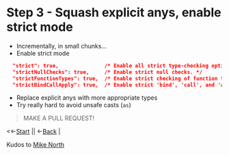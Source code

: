 # Step 3 - Squash explicit anys, enable strict mode

- Incrementally, in small chunks...
- Enable strict mode

```json
  "strict": true,               /* Enable all strict type-checking options. */
  "strictNullChecks": true,     /* Enable strict null checks. */
  "strictFunctionTypes": true,  /* Enable strict checking of function types. */
  "strictBindCallApply": true,  /* Enable strict 'bind', 'call', and 'apply' methods on functions. */
```

- Replace explicit anys with more appropriate types
- Try really hard to avoid unsafe casts (`as`)

> MAKE A PULL REQUEST!

<<-[Start](/README.md) || <-[Back](/src/step2/README.md) |

Kudos to [Mike North](https://github.com/mike-north)
